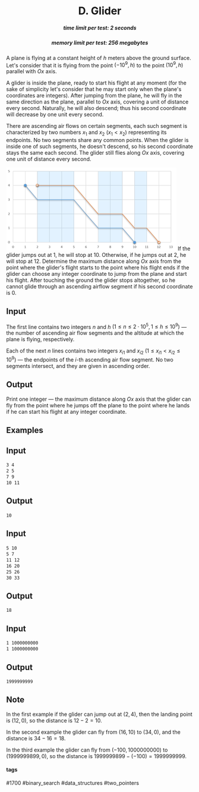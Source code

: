 <h1 style='text-align: center;'> D. Glider</h1>

<h5 style='text-align: center;'>time limit per test: 2 seconds</h5>
<h5 style='text-align: center;'>memory limit per test: 256 megabytes</h5>

A plane is flying at a constant height of $h$ meters above the ground surface. Let's consider that it is flying from the point $(-10^9, h)$ to the point $(10^9, h)$ parallel with $Ox$ axis.

A glider is inside the plane, ready to start his flight at any moment (for the sake of simplicity let's consider that he may start only when the plane's coordinates are integers). After jumping from the plane, he will fly in the same direction as the plane, parallel to $Ox$ axis, covering a unit of distance every second. Naturally, he will also descend; thus his second coordinate will decrease by one unit every second.

There are ascending air flows on certain segments, each such segment is characterized by two numbers $x_1$ and $x_2$ ($x_1 < x_2$) representing its endpoints. No two segments share any common points. When the glider is inside one of such segments, he doesn't descend, so his second coordinate stays the same each second. The glider still flies along $Ox$ axis, covering one unit of distance every second. 

 ![](images/e6b997fec9e466320ef9c9d7858e49d7885690e8.png) If the glider jumps out at $1$, he will stop at $10$. Otherwise, if he jumps out at $2$, he will stop at $12$. Determine the maximum distance along $Ox$ axis from the point where the glider's flight starts to the point where his flight ends if the glider can choose any integer coordinate to jump from the plane and start his flight. After touching the ground the glider stops altogether, so he cannot glide through an ascending airflow segment if his second coordinate is $0$.

## Input

The first line contains two integers $n$ and $h$ $(1 \le n \le 2\cdot10^{5}, 1 \le h \le 10^{9})$ — the number of ascending air flow segments and the altitude at which the plane is flying, respectively.

Each of the next $n$ lines contains two integers $x_{i1}$ and $x_{i2}$ $(1 \le x_{i1} < x_{i2} \le 10^{9})$ — the endpoints of the $i$-th ascending air flow segment. No two segments intersect, and they are given in ascending order.

## Output

Print one integer — the maximum distance along $Ox$ axis that the glider can fly from the point where he jumps off the plane to the point where he lands if he can start his flight at any integer coordinate.

## Examples

## Input


```
3 4  
2 5  
7 9  
10 11  

```
## Output


```
10  

```
## Input


```
5 10  
5 7  
11 12  
16 20  
25 26  
30 33  

```
## Output


```
18  

```
## Input


```
1 1000000000  
1 1000000000  

```
## Output


```
1999999999  

```
## Note

In the first example if the glider can jump out at $(2, 4)$, then the landing point is $(12, 0)$, so the distance is $12-2 = 10$.

In the second example the glider can fly from $(16,10)$ to $(34,0)$, and the distance is $34-16=18$.

In the third example the glider can fly from $(-100,1000000000)$ to $(1999999899,0)$, so the distance is $1999999899-(-100)=1999999999$.



#### tags 

#1700 #binary_search #data_structures #two_pointers 